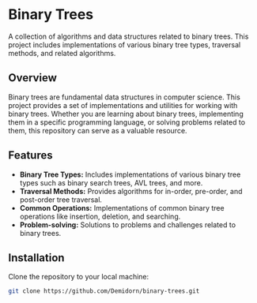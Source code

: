 # Binary Trees

A collection of algorithms and data structures related to binary trees. This project includes implementations of various binary tree types, traversal methods, and related algorithms.

## Overview

Binary trees are fundamental data structures in computer science. This project provides a set of implementations and utilities for working with binary trees. Whether you are learning about binary trees, implementing them in a specific programming language, or solving problems related to them, this repository can serve as a valuable resource.

## Features

- **Binary Tree Types:** Includes implementations of various binary tree types such as binary search trees, AVL trees, and more.
- **Traversal Methods:** Provides algorithms for in-order, pre-order, and post-order tree traversal.
- **Common Operations:** Implementations of common binary tree operations like insertion, deletion, and searching.
- **Problem-solving:** Solutions to problems and challenges related to binary trees.

## Installation

Clone the repository to your local machine:

```bash
git clone https://github.com/Demidorn/binary-trees.git

